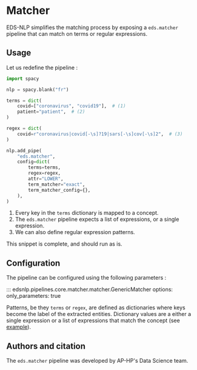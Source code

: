 # Matcher

EDS-NLP simplifies the matching process by exposing a `eds.matcher` pipeline
that can match on terms or regular expressions.

## Usage

Let us redefine the pipeline :

```python
import spacy

nlp = spacy.blank("fr")

terms = dict(
    covid=["coronavirus", "covid19"],  # (1)
    patient="patient",  # (2)
)

regex = dict(
    covid=r"coronavirus|covid[-\s]?19|sars[-\s]cov[-\s]2",  # (3)
)

nlp.add_pipe(
    "eds.matcher",
    config=dict(
        terms=terms,
        regex=regex,
        attr="LOWER",
        term_matcher="exact",
        term_matcher_config={},
    ),
)
```

1. Every key in the `terms` dictionary is mapped to a concept.
2. The `eds.matcher` pipeline expects a list of expressions, or a single expression.
3. We can also define regular expression patterns.

This snippet is complete, and should run as is.

## Configuration

The pipeline can be configured using the following parameters :

::: edsnlp.pipelines.core.matcher.matcher.GenericMatcher
    options:
        only_parameters: true

Patterns, be they `terms` or `regex`, are defined as dictionaries where keys become the label of the extracted entities. Dictionary values are a either a single expression or a list of expressions that match the concept (see [example](#usage)).

## Authors and citation

The `eds.matcher` pipeline was developed by AP-HP's Data Science team.
